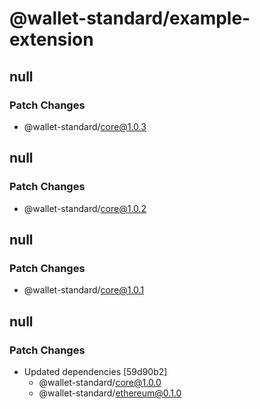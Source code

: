 # @wallet-standard/example-extension

## null

### Patch Changes

-   @wallet-standard/core@1.0.3

## null

### Patch Changes

-   @wallet-standard/core@1.0.2

## null

### Patch Changes

-   @wallet-standard/core@1.0.1

## null

### Patch Changes

-   Updated dependencies [59d90b2]
    -   @wallet-standard/core@1.0.0
    -   @wallet-standard/ethereum@0.1.0
